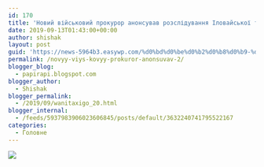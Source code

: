 ```yaml
---
id: 170
title: 'Новий військовий прокурор анонсував розслідування Іловайської трагедії #wanitaxigo'
date: 2019-09-13T01:43:00+00:00
author: shishak
layout: post
guid: 'https://news-5964b3.easywp.com/%d0%bd%d0%be%d0%b2%d0%b8%d0%b9-%d0%b2%d1%96%d0%b9%d1%81%d1%8c%d0%ba%d0%be%d0%b2%d0%b8%d0%b9-%d0%bf%d1%80%d0%be%d0%ba%d1%83%d1%80%d0%be%d1%80-%d0%b0%d0%bd%d0%be%d0%bd%d1%81%d1%83%d0%b2%d0%b0%d0%b2-2/'
permalink: /novyy-viys-kovyy-prokuror-anonsuvav-2/
blogger_blog:
  - papirapi.blogspot.com
blogger_author:
  - Shishak
blogger_permalink:
  - /2019/09/wanitaxigo_20.html
blogger_internal:
  - /feeds/5937983906023606845/posts/default/3632240741795522167
categories:
  - Головне
---
```

<img src="https://ifttt.com/images/no_image_card.png" style="max-width:586px;" />